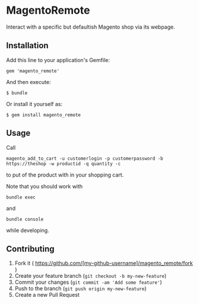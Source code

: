 # MagentoRemote

Interact with a specific but defaultish Magento shop via its webpage.

## Installation

Add this line to your application's Gemfile:

    gem 'magento_remote'

And then execute:

    $ bundle

Or install it yourself as:

    $ gem install magento_remote

## Usage

Call 

    magento_add_to_cart -u customerlogin -p customerpassword -b https://theshop -w productid -q quantity -c

to put <quantity> of the product with <productid> in your shopping cart.

Note that you should work with

    bundle exec

and

    bundle console

while developing.

## Contributing

1. Fork it ( https://github.com/[my-github-username]/magento_remote/fork )
2. Create your feature branch (`git checkout -b my-new-feature`)
3. Commit your changes (`git commit -am 'Add some feature'`)
4. Push to the branch (`git push origin my-new-feature`)
5. Create a new Pull Request
